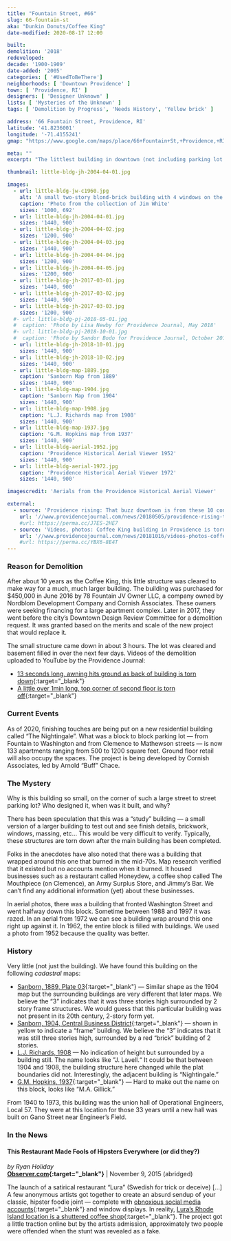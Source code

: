 ```yaml
---
title: "Fountain Street, #66"
slug: 66-fountain-st
aka: "Dunkin Donuts/Coffee King"
date-modified: 2020-08-17 12:00

built:
demolition: '2018'
redeveloped: 
decade: '1900-1909'
date-added: '2005'
categories: [ '#UsedToBeThere']
neighborhoods: [ 'Downtown Providence' ]
town: [ 'Providence, RI' ]
designers: [ 'Designer Unknown' ]
lists: [ 'Mysteries of the Unknown' ]
tags: [ 'Demolition by Progress', 'Needs History', 'Yellow brick' ]

address: '66 Fountain Street, Providence, RI'
latitude: '41.8236001'
longitude: '-71.4155241'
gmap: "https://www.google.com/maps/place/66+Fountain+St,+Providence,+RI+02903/"

meta: ""
excerpt: "The littlest building in downtown (not including parking lot shelters) that was once home to small coffee shops."

thumbnail: little-bldg-jh-2004-04-01.jpg

images:
  - url: little-bldg-jw-c1960.jpg
    alt: 'A small two-story blond-brick building with 4 windows on the front face, an angled corner with door and window, and one more set of windows on the side. Two sides are without windows. The building is flat roofed and only about 10 feet deep.'
    caption: 'Photo from the collection of Jim White'
    sizes: '1000, 692'
  - url: little-bldg-jh-2004-04-01.jpg
    sizes: '1440, 900'
  - url: little-bldg-jh-2004-04-02.jpg
    sizes: '1200, 900'
  - url: little-bldg-jh-2004-04-03.jpg
    sizes: '1440, 900'
  - url: little-bldg-jh-2004-04-04.jpg
    sizes: '1200, 900'
  - url: little-bldg-jh-2004-04-05.jpg
    sizes: '1200, 900'
  - url: little-bldg-jh-2017-03-01.jpg
    sizes: '1440, 900'
  - url: little-bldg-jh-2017-03-02.jpg
    sizes: '1440, 900'
  - url: little-bldg-jh-2017-03-03.jpg
    sizes: '1200, 900'
  #- url: little-bldg-pj-2018-05-01.jpg
  #  caption: 'Photo by Lisa Newby for Providence Journal, May 2018'
  #- url: little-bldg-pj-2018-10-01.jpg
  #  caption: 'Photo by Sandor Bodo for Providence Journal, October 2018'
  - url: little-bldg-jh-2018-10-01.jpg
    sizes: '1440, 900'
  - url: little-bldg-jh-2018-10-02.jpg
    sizes: '1440, 900'
  - url: little-bldg-map-1889.jpg
    caption: 'Sanborn Map from 1889'
    sizes: '1440, 900'
  - url: little-bldg-map-1904.jpg
    caption: 'Sanborn Map from 1904'
    sizes: '1440, 900'
  - url: little-bldg-map-1908.jpg
    caption: 'L.J. Richards map from 1908'
    sizes: '1440, 900'
  - url: little-bldg-map-1937.jpg
    caption: 'G.M. Hopkins map from 1937'
    sizes: '1440, 900'
  - url: little-bldg-aerial-1952.jpg
    caption: 'Providence Historical Aerial Viewer 1952'
    sizes: '1440, 900'
  - url: little-bldg-aerial-1972.jpg
    caption: 'Providence Historical Aerial Viewer 1972'
    sizes: '1440, 900'

imagescredit: 'Aerials from the Providence Historical Aerial Viewer'

external:
  - source: 'Providence rising: That buzz downtown is from these 10 construction projects, Providence Journal'
    url: '//www.providencejournal.com/news/20180505/providence-rising-that-buzz-downtown-is-from-these-10-construction-projects'
    #url: https://perma.cc/J7ES-2HE7
  - source: 'Videos, photos: Coffee King building in Providence is torn down, Providence Journal'
    url: '//www.providencejournal.com/news/20181016/videos-photos-coffee-king-building-in-providence-is-torn-down'
    #url: https://perma.cc/YBX6-8E4T
---
```


### Reason for Demolition

After about 10 years as the Coffee King, this little structure was cleared to make way for a much, much larger building. The building was purchased for $450,000 in June 2016 by 78 Fountain JV Owner LLC, a company owned by Nordblom Development Company and Cornish Associates. These owners were seeking financing for a large apartment complex. Later in 2017, they went before the city’s Downtown Design Review Committee for a demolition request. It was granted based on the merits and scale of the new project that would replace it. 

The small structure came down in about 3 hours. The lot was cleared and basement filled in over the next few days. Videos of the demolition uploaded to YouTube by the Providence Journal:

+ [13 seconds long, awning hits ground as back of building is torn down](//www.youtube.com/watch?v=4EZie-Ab3EE){:target="_blank"}
+ [A little over 1min long, top corner of second floor is torn off](//www.youtube.com/watch?v=7xtgyZWPkrU){:target="_blank"}


### Current Events

As of 2020, finishing touches are being put on a new residential building called “The Nightingale”. What was a block to block parking lot — from Fountain to Washington and from Clemence to Mathewson streets — is now 133 apartments ranging from 500 to 1200 square feet. Ground floor retail will also occupy the spaces. The project is being developed by Cornish Associates, led by Arnold “Buff” Chace. 


### The Mystery

Why is this building so small, on the corner of such a large street to street parking lot? Who designed it, when was it built, and why? 

There has been speculation that this was a “study” building — a small version of a larger building to test out and see finish details, brickwork, windows, massing, etc… This would be very difficult to verify. Typically, these structures are torn down after the main building has been completed. 

Folks in the anecdotes have also noted that there was a building that wrapped around this one that burned in the mid-70s. Map research verified that it existed but no accounts mention when it burned. It housed businesses such as a restaurant called Honeydew, a coffee shop called The Mouthpiece (on Clemence), an Army Surplus Store, and Jimmy’s Bar. We can’t find any additional information (yet) about these businesses. 

In aerial photos, there was a building that fronted Washington Street and went halfway down this block. Sometime between 1988 and 1997 it was razed. In an aerial from 1972 we can see a building wrap around this one right up against it. In 1962, the entire block is filled with buildings. We used a photo from 1952 because the quality was better. 


### History

Very little (not just the building). We have found this building on the following <dfn title="A map or survey that shows the extent, value, and ownership of land, especially for taxation">cadastral</dfn> maps: 
+ [Sanborn, 1889, Plate 03](//repository.library.brown.edu/studio/item/bdr:212142/){:target="_blank"} — Similar shape as the 1904 map but the surrounding buildings are very different that later maps. We believe the “3” indicates that it was three stories high surrounded by 2 story frame structures. We would guess that this particular building was not present in its 20th century, 2-story form yet. 
+ [Sanborn, 1904, Central Business District](//repository.library.brown.edu/studio/item/bdr:212271/){:target="_blank"} — shown in yellow to indicate a “frame” building. We believe the “3” indicates that it was still three stories high, surrounded by a red “brick” building of 2 stories. 
+ [L.J. Richards, 1908](//www.wardmaps.com/viewasset.php?aid=1612) — No indication of height but surrounded by a building still. The name looks like ”J. Lavell.“ It could be that between 1904 and 1908, the building structure here changed while the plat boundaries did not. Interestingly, the adjacent building is “Nightingale.”
+ [G.M. Hopkins, 1937](//www.historicmapworks.com/Map/US/895458/Plate+001/Providence+1937/Rhode+Island/){:target="_blank"} — Hard to make out the name on this block, looks like “M.A. Gillick.”

From 1940 to 1973, this building was the union hall of Operational Engineers, Local 57. They were at this location for those 33 years until a new hall was built on Gano Street near Engineer’s Field. 


### In the News

#### This Restaurant Made Fools of Hipsters Everywhere (or did they?)

_by Ryan Holiday_  
**[Observer.com](//observer.com/2015/11/this-restaurant-made-fools-of-hipsters-everywhere/){:target="_blank"}** | November 9, 2015 (abridged)

The launch of a satirical restaurant “Lura” (Swedish for trick or deceive) […] A few anonymous artists got together to create an absurd sendup of your classic, hipster foodie joint — complete with [obnoxious social media accounts](//www.instagram.com/luraprovidence/){:target="_blank"} and window displays. In reality, [Lura’s Rhode Island location is a shuttered coffee shop](//web.archive.org/web/20151101003436/http://luraprovidence.com){:target="_blank"}. The project got a little traction online but by the artists admission, approximately two people were offended when the stunt was revealed as a fake.
